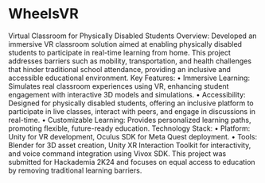 # WheelsVR
Virtual Classroom for Physically Disabled Students
Overview: Developed an immersive VR classroom solution aimed at enabling physically disabled students to participate in real-time learning from home. This project addresses barriers such as mobility, transportation, and health challenges that hinder traditional school attendance, providing an inclusive and accessible educational environment.
Key Features:
•	Immersive Learning: Simulates real classroom experiences using VR, enhancing student engagement with interactive 3D models and simulations.
•	Accessibility: Designed for physically disabled students, offering an inclusive platform to participate in live classes, interact with peers, and engage in discussions in real-time.
•	Customizable Learning: Provides personalized learning paths, promoting flexible, future-ready education.
Technology Stack:
•	Platform: Unity for VR development, Oculus SDK for Meta Quest deployment.
•	Tools: Blender for 3D asset creation, Unity XR Interaction Toolkit for interactivity, and voice command integration using Vivox SDK.
This project was submitted for Hackademia 2K24 and focuses on equal access to education by removing traditional learning barriers.
